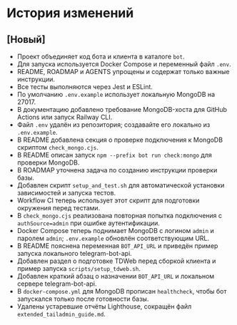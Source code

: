 <!-- Назначение файла: список основных изменений. -->

# История изменений

## [Новый]

- Проект объединяет код бота и клиента в каталоге `bot`.
- Для запуска используется Docker Compose и переменный файл `.env`.
- README, ROADMAP и AGENTS упрощены и содержат только важные инструкции.
- Все тесты выполняются через Jest и ESLint.
- По умолчанию `.env.example` использует локальную MongoDB на 27017.
- В документацию добавлено требование MongoDB-хоста для GitHub Actions или запуск Railway CLI.
- Файл `.env` удалён из репозитория; создавайте его локально из `.env.example`.
- В README добавлена секция о проверке подключения к MongoDB скриптом `check_mongo.cjs`.
- В README описан запуск `npm --prefix bot run check:mongo` для проверки MongoDB.
- В ROADMAP уточнена задача по созданию инструкции проверки базы.
- Добавлен скрипт `setup_and_test.sh` для автоматической установки зависимостей и запуска тестов.
- Workflow CI теперь использует этот скрипт для подготовки окружения перед тестами.
- В `check_mongo.cjs` реализована повторная попытка подключения с `authSource=admin` при ошибке аутентификации.
- Docker Compose теперь поднимает MongoDB с логином `admin` и паролем `admin`;
  `.env.example` обновлён соответствующим URL.
- В README пояснена переменная `BOT_API_URL` и приведён пример запуска
  локального telegram-bot-api.
- Добавлен раздел о подготовке TDWeb перед сборкой клиента и пример запуска
  `scripts/setup_tdweb.sh`.
- Добавлен краткий абзац о назначении `BOT_API_URL` и локальном сервере telegram-bot-api.
- В `docker-compose.yml` для MongoDB прописан `healthcheck`, чтобы бот запускался только после готовности базы.
- Удалены устаревшие отчёты Lighthouse, сокращён файл `extended_tailadmin_guide.md`.

